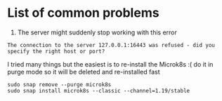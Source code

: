 # List of common problems
1. The server might suddenly stop working with this error
```
The connection to the server 127.0.0.1:16443 was refused - did you specify the right host or port?
```
I tried many things but the easiest is to re-install the Microk8s :( do it in purge mode so it will be deleted and re-installed fast
```
sudo snap remove --purge microk8s
sudo snap install microk8s --classic --channel=1.19/stable
```